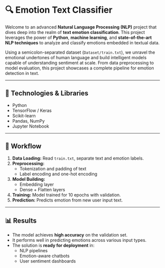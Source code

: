 # 🔍 Emotion Text Classifier

Welcome to an advanced **Natural Language Processing (NLP)** project that dives deep into the realm of **text emotion classification**. This project leverages the power of **Python**, **machine learning**, and **state-of-the-art NLP techniques** to analyze and classify emotions embedded in textual data.

Using a semicolon-separated dataset (`Dataset/train.txt`), we unravel the emotional undertones of human language and build intelligent models capable of understanding sentiment at scale. From data preprocessing to model evaluation, this project showcases a complete pipeline for emotion detection in text.

---

## 🧰 Technologies & Libraries

- Python
- TensorFlow / Keras
- Scikit-learn
- Pandas, NumPy
- Jupyter Notebook

---

## 🔄 Workflow

1. **Data Loading:** Read `train.txt`, separate text and emotion labels.
2. **Preprocessing:**
   - Tokenization and padding of text
   - Label encoding and one-hot encoding
3. **Model Building:**
   - Embedding layer
   - Dense + Flatten layers
4. **Training:** Model trained for 10 epochs with validation.
5. **Prediction:** Predicts emotion from new user input text.

---

## 📊 Results

- The model achieves **high accuracy** on the validation set.
- It performs well in predicting emotions across various input types.
- The solution is **ready for deployment** in:
  - NLP pipelines  
  - Emotion-aware chatbots  
  - User sentiment dashboards 
